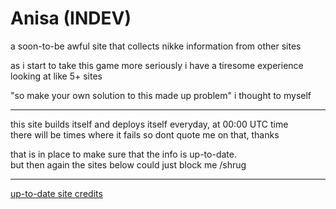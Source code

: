 # Anisa (INDEV)

a soon-to-be awful site that collects nikke information from other sites

as i start to take this game more seriously i have a tiresome experience looking at like 5+ sites

"so make your own solution to this made up problem" i thought to myself

---

this site builds itself and deploys itself everyday, at 00:00 UTC time<br>
there will be times where it fails so dont quote me on that, thanks

that is in place to make sure that the info is up-to-date.<br>
but then again the sites below could just block me /shrug

---

[up-to-date site credits](https://skuqre.github.io/anisa/credits/)